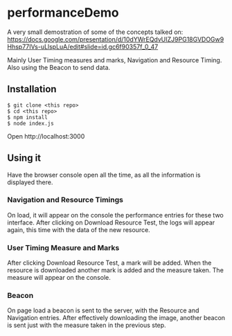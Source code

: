 # performanceDemo
A very small demostration of some of the concepts talked on: https://docs.google.com/presentation/d/10dYWrEQdvUIZJ9PG18GVDOGw9Hhsp77IVs-uLlspLuA/edit#slide=id.gc6f90357f_0_47

Mainly User Timing measures and marks, Navigation and Resource Timing. Also using the Beacon to send data.

## Installation

```
$ git clone <this repo>
$ cd <this repo>
$ npm install
$ node index.js
```

Open http://localhost:3000

## Using it
Have the browser console open all the time, as all the information is displayed there.

### Navigation and Resource Timings
On load, it will appear on the console the performance entries for these two interface. After clicking on Download Resource Test, the logs will appear again, this time with the data of the new resource.

### User Timing Measure and Marks
After clicking Download Resource Test, a mark will be added. When the resource is downloaded another mark is added and the measure taken. The measure will appear on the console.

### Beacon
On page load a beacon is sent to the server, with the Resource and Navigation entries.
After effectively downloading the image, another beacon is sent just with the measure taken in the previous step.
